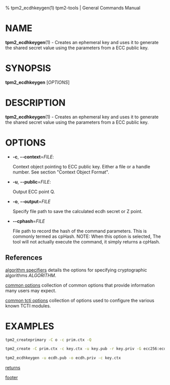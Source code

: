 % tpm2_ecdhkeygen(1) tpm2-tools | General Commands Manual

# NAME

**tpm2_ecdhkeygen**(1) - Creates an ephemeral key and uses it to generate the
shared secret value using the parameters from a ECC public key.

# SYNOPSIS

**tpm2_ecdhkeygen** [*OPTIONS*]

# DESCRIPTION

**tpm2_ecdhkeygen**(1) - Creates an ephemeral key and uses it to generate the
shared secret value using the parameters from a ECC public key.

# OPTIONS

  * **-c**, **\--context**=_FILE_:

    Context object pointing to ECC public key.
    Either a file or a handle number. See section "Context Object Format".

  * **-u**, **\--public**=_FILE_:

    Output ECC point Q.

  * **-o**, **\--output**=_FILE_

    Specify file path to save the calculated ecdh secret or Z point.

  * **\--cphash**=_FILE_

    File path to record the hash of the command parameters. This is commonly
    termed as cpHash. NOTE: When this option is selected, The tool will not
    actually execute the command, it simply returns a cpHash.

## References

[algorithm specifiers](common/alg.md) details the options for specifying
cryptographic algorithms _ALGORITHM_.

[common options](common/options.md) collection of common options that provide
information many users may expect.

[common tcti options](common/tcti.md) collection of options used to configure
the various known TCTI modules.

# EXAMPLES

```bash
tpm2_createprimary -C o -c prim.ctx -Q

tpm2_create -C prim.ctx -c key.ctx -u key.pub -r key.priv -G ecc256:ecdaa

tpm2_ecdhkeygen -u ecdh.pub -o ecdh.priv -c key.ctx
```

[returns](common/returns.md)

[footer](common/footer.md)
